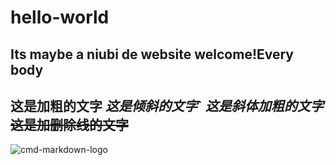 # hello-world
Its maybe a niubi de website  welcome!Every body
---
**这是加粗的文字**
*这是倾斜的文字*`
***这是斜体加粗的文字***
~~这是加删除线的文字~~
---
![cmd-markdown-logo](https://www.zybuluo.com/static/img/logo.png)
